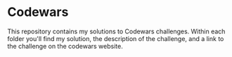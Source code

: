 # Codewars

This repository contains my solutions to Codewars challenges. Within each folder you'll find my solution, the description of the challenge, and a link to the challenge on the codewars website.
